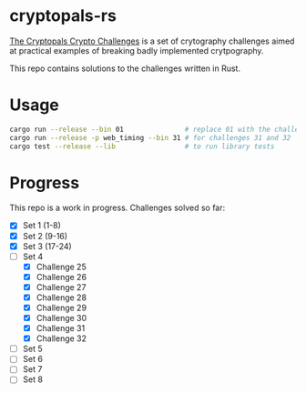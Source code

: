 # cryptopals-rs
[The Cryptopals Crypto Challenges](https://cryptopals.com/) is a set of crytography challenges aimed at practical examples of breaking badly implemented crytpography.

This repo contains solutions to the challenges written in Rust.

# Usage
```bash
cargo run --release --bin 01               # replace 01 with the challenge to run
cargo run --release -p web_timing --bin 31 # for challenges 31 and 32
cargo test --release --lib                 # to run library tests
```

# Progress
This repo is a work in progress. Challenges solved so far:
- [x] Set 1 (1-8)
- [x] Set 2 (9-16)
- [x] Set 3 (17-24)
- [ ] Set 4
  - [x] Challenge 25
  - [x] Challenge 26
  - [x] Challenge 27
  - [x] Challenge 28
  - [x] Challenge 29
  - [x] Challenge 30
  - [x] Challenge 31
  - [x] Challenge 32
- [ ] Set 5
- [ ] Set 6
- [ ] Set 7
- [ ] Set 8
